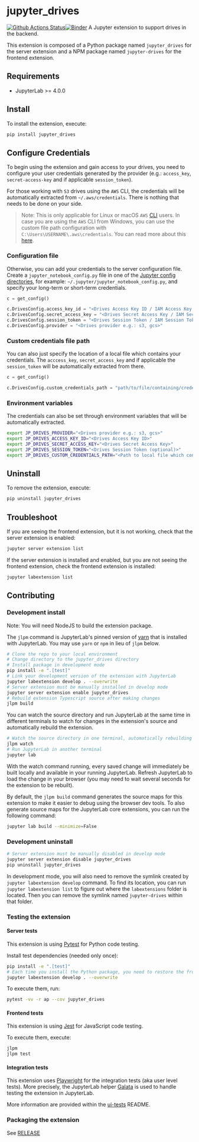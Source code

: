 # jupyter_drives

[![Github Actions Status](https://github.com/QuantStack/jupyter-drives/workflows/Build/badge.svg)](https://github.com/QuantStack/jupyter-drives/actions/workflows/build.yml)[![Binder](https://mybinder.org/badge_logo.svg)](https://mybinder.org/v2/gh/QuantStack/jupyter-drives/main?urlpath=lab)
A Jupyter extension to support drives in the backend.

This extension is composed of a Python package named `jupyter_drives`
for the server extension and a NPM package named `jupyter-drives`
for the frontend extension.

## Requirements

- JupyterLab >= 4.0.0

## Install

To install the extension, execute:

```bash
pip install jupyter_drives
```

## Configure Credentials

To begin using the extension and gain access to your drives, you need to configure your user credentials generated by the provider (e.g.: `access_key`, `secret-access-key` and if applicable `session_token`).

For those working with `S3` drives using the `AWS` CLI, the credentials will be automatically extracted from `~/.aws/credentials`. There is nothing that needs to be done on your side.

> Note: This is only applicable for Linux or macOS `AWS` [CLI](https://docs.aws.amazon.com/cli/latest/userguide/cli-chap-welcome.html) users. In case you are using the `AWS` CLI from Windows, you can use the custom file path configuration with `C:\Users\USERNAME\.aws\credentials`. You can read more about this [here](https://docs.aws.amazon.com/cli/latest/userguide/cli-chap-configure.html).

### Configuration file

Otherwise, you can add your credentials to the server configuration file. Create a `jupyter_notebook_config.py` file in one of the
[Jupyter config directories](https://jupyter.readthedocs.io/en/latest/use/jupyter-directories.html#id1),
for example: `~/.jupyter/jupyter_notebook_config.py`, and specify your long-term or short-term credentials.

```python
c = get_config()

c.DrivesConfig.access_key_id = "<Drives Access Key ID / IAM Access Key ID>"
c.DrivesConfig.secret_access_key = "<Drives Secret Access Key / IAM Secret>"
c.DrivesConfig.session_token = "<Drives Session Token / IAM Session Token (optional)>"
c.DrivesConfig.provider = "<Drives provider e.g.: s3, gcs>"
```

### Custom credentials file path

You can also just specify the location of a local file which contains your credentials. The `acccess_key`, `secret_access_key` and if applicable the `session_token` will be automatically extracted from there.

```python
c = get_config()

c.DrivesConfig.custom_credentials_path = "path/to/file/containing/credentials"
```

### Environment variables

The credentials can also be set through environment variables that will be automatically extracted.

```bash
export JP_DRIVES_PROVIDER="<Drives provider e.g.: s3, gcs>"
export JP_DRIVES_ACCESS_KEY_ID="<Drives Access Key ID>"
export JP_DRIVES_SECRET_ACCESS_KEY="<Drives Secret Access Key>"
export JP_DRIVES_SESSION_TOKEN="<Drives Session Token (optional)>"
export JP_DRIVES_CUSTOM_CREDENTIALS_PATH="<Path to local file which contains credentials (optional)>"
```

## Uninstall

To remove the extension, execute:

```bash
pip uninstall jupyter_drives
```

## Troubleshoot

If you are seeing the frontend extension, but it is not working, check
that the server extension is enabled:

```bash
jupyter server extension list
```

If the server extension is installed and enabled, but you are not seeing
the frontend extension, check the frontend extension is installed:

```bash
jupyter labextension list
```

## Contributing

### Development install

Note: You will need NodeJS to build the extension package.

The `jlpm` command is JupyterLab's pinned version of
[yarn](https://yarnpkg.com/) that is installed with JupyterLab. You may use
`yarn` or `npm` in lieu of `jlpm` below.

```bash
# Clone the repo to your local environment
# Change directory to the jupyter_drives directory
# Install package in development mode
pip install -e ".[test]"
# Link your development version of the extension with JupyterLab
jupyter labextension develop . --overwrite
# Server extension must be manually installed in develop mode
jupyter server extension enable jupyter_drives
# Rebuild extension Typescript source after making changes
jlpm build
```

You can watch the source directory and run JupyterLab at the same time in different terminals to watch for changes in the extension's source and automatically rebuild the extension.

```bash
# Watch the source directory in one terminal, automatically rebuilding when needed
jlpm watch
# Run JupyterLab in another terminal
jupyter lab
```

With the watch command running, every saved change will immediately be built locally and available in your running JupyterLab. Refresh JupyterLab to load the change in your browser (you may need to wait several seconds for the extension to be rebuilt).

By default, the `jlpm build` command generates the source maps for this extension to make it easier to debug using the browser dev tools. To also generate source maps for the JupyterLab core extensions, you can run the following command:

```bash
jupyter lab build --minimize=False
```

### Development uninstall

```bash
# Server extension must be manually disabled in develop mode
jupyter server extension disable jupyter_drives
pip uninstall jupyter_drives
```

In development mode, you will also need to remove the symlink created by `jupyter labextension develop`
command. To find its location, you can run `jupyter labextension list` to figure out where the `labextensions`
folder is located. Then you can remove the symlink named `jupyter-drives` within that folder.

### Testing the extension

#### Server tests

This extension is using [Pytest](https://docs.pytest.org/) for Python code testing.

Install test dependencies (needed only once):

```sh
pip install -e ".[test]"
# Each time you install the Python package, you need to restore the front-end extension link
jupyter labextension develop . --overwrite
```

To execute them, run:

```sh
pytest -vv -r ap --cov jupyter_drives
```

#### Frontend tests

This extension is using [Jest](https://jestjs.io/) for JavaScript code testing.

To execute them, execute:

```sh
jlpm
jlpm test
```

#### Integration tests

This extension uses [Playwright](https://playwright.dev/docs/intro) for the integration tests (aka user level tests).
More precisely, the JupyterLab helper [Galata](https://github.com/jupyterlab/jupyterlab/tree/master/galata) is used to handle testing the extension in JupyterLab.

More information are provided within the [ui-tests](./ui-tests/README.md) README.

### Packaging the extension

See [RELEASE](RELEASE.md)
